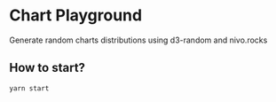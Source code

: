 # Chart Playground

Generate random charts distributions using d3-random and nivo.rocks

## How to start?

```sh
yarn start
```
